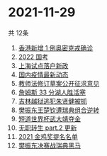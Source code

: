 # 2021-11-29
  共 12条

  <!-- BEGIN -->
  <!-- 最后更新时间:Mon Nov 29 2021 14:10:36 GMT+0000 (Coordinated Universal Time) -->
  1. [香港新增 1 例奥密克戎确诊](https://www.zhihu.com/search?q=奥密克戎)
1. [2022 国考](https://www.zhihu.com/search?q=国考)
1. [上海试点落户新政](https://www.zhihu.com/search?q=上海落户)
1. [国内疫情最新动态](https://www.zhihu.com/search?q=疫情)
1. [教师法修订草案公开征求意见](https://www.zhihu.com/search?q=教师法)
1. [詹姆斯 33 分湖人胜活塞](https://www.zhihu.com/search?q=湖人)
1. [吉林越狱逃犯朱贤健被抓](https://www.zhihu.com/search?q=朱贤健)
1. [樊振东王楚钦遭瑞典组合逆转](https://www.zhihu.com/search?q=休斯敦世乒赛)
1. [短道世界杯武大靖夺金](https://www.zhihu.com/search?q=短道世界杯)
1. [无职转生 part.2 更新](https://www.zhihu.com/search?q=无职转生)
1. [2021 金鸡奖提名名单](https://www.zhihu.com/search?q=金鸡奖)
1. [樊振东决赛战瑞典黑马](https://www.zhihu.com/search?q=世乒赛)
  <!-- END -->
  